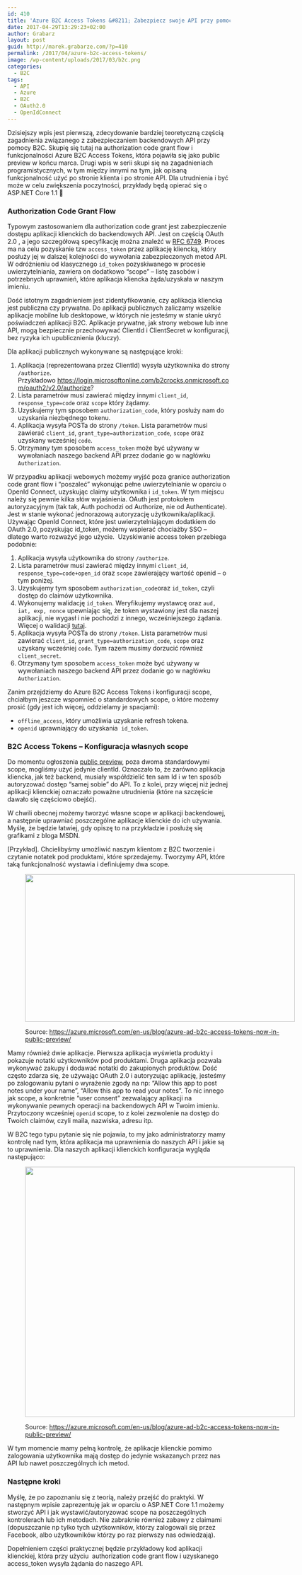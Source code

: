 ```yaml
---
id: 410
title: 'Azure B2C Access Tokens &#8211; Zabezpiecz swoje API przy pomocy B2C'
date: 2017-04-29T13:29:23+02:00
author: Grabarz
layout: post
guid: http://marek.grabarze.com/?p=410
permalink: /2017/04/azure-b2c-access-tokens/
image: /wp-content/uploads/2017/03/b2c.png
categories:
  - B2C
tags:
  - API
  - Azure
  - B2C
  - OAuth2.0
  - OpenIdConnect
---
```

Dzisiejszy wpis jest pierwszą, zdecydowanie bardziej teoretyczną częścią zagadnienia związanego z zabezpieczaniem backendowych API przy pomocy B2C. Skupię się tutaj na authorization code grant flow i funkcjonalności Azure B2C Access Tokens, która pojawiła się jako public preview w końcu marca. Drugi wpis w serii skupi się na zagadnieniach programistycznych, w tym między innymi na tym, jak opisaną funkcjonalność użyć po stronie klienta i po stronie API. Dla utrudnienia i być może w celu zwiększenia poczytności, przykłady będą opierać się o ASP.NET Core 1.1 🙂

### Authorization Code Grant Flow

Typowym zastosowaniem dla authorization code grant jest zabezpieczenie dostępu aplikacji klienckich do backendowych API. Jest on częścią OAuth 2.0 , a jego szczegółową specyfikację można znaleźć w <a href="https://tools.ietf.org/html/rfc6749" target="_blank" rel="noopener noreferrer">RFC 6749</a>. Proces ma na celu pozyskanie tzw <code class="EnlighterJSRAW" data-enlighter-language="null">access_token</code> przez aplikację kliencką, który posłuży jej w dalszej kolejności do wywołania zabezpieczonych metod API. W odróżnieniu od klasycznego <code class="EnlighterJSRAW" data-enlighter-language="null">id_token</code> pozyskiwanego w procesie uwierzytelniania, zawiera on dodatkowo &#8220;scope&#8221; &#8211; listę zasobów i potrzebnych uprawnień, które aplikacja kliencka żąda/uzyskała w naszym imieniu.

Dość istotnym zagadnieniem jest zidentyfikowanie, czy aplikacja kliencka jest publiczna czy prywatna. Do aplikacji publicznych zaliczamy wszelkie aplikacje mobilne lub desktopowe, w których nie jesteśmy w stanie ukryć poświadczeń aplikacji B2C. Aplikacje prywatne, jak strony webowe lub inne API, mogą bezpiecznie przechowywać ClientId i ClientSecret w konfiguracji, bez ryzyka ich upublicznienia (kluczy).

Dla aplikacji publicznych wykonywane są następujące kroki:

  1. Aplikacja (reprezentowana przez ClientId) wysyła użytkownika do strony <code class="EnlighterJSRAW" data-enlighter-language="null">/authorize</code>. Przykładowo https://login.microsoftonline.com/b2crocks.onmicrosoft.com/oauth2/v2.0/authorize?
  2. Lista parametrów musi zawierać między innymi <code class="EnlighterJSRAW" data-enlighter-language="null">client_id</code>, <code class="EnlighterJSRAW" data-enlighter-language="null">response_type=code</code> oraz <code class="EnlighterJSRAW" data-enlighter-language="null">scope</code> który żądamy.
  3. Uzyskujemy tym sposobem <code class="EnlighterJSRAW" data-enlighter-language="null">authorization_code</code>, który posłuży nam do uzyskania niezbędnego tokenu.
  4. Aplikacja wysyła POSTa do strony <code class="EnlighterJSRAW" data-enlighter-language="null">/token</code>. Lista parametrów musi zawierać <code class="EnlighterJSRAW" data-enlighter-language="null">client_id</code>, <code class="EnlighterJSRAW" data-enlighter-language="null">grant_type=authorization_code</code>, <code class="EnlighterJSRAW" data-enlighter-language="null">scope</code> oraz uzyskany wcześniej <code class="EnlighterJSRAW" data-enlighter-language="null">code</code>.
  5. Otrzymany tym sposobem <code class="EnlighterJSRAW" data-enlighter-language="null">access_token</code> może być używany w wywołaniach naszego backend API przez dodanie go w nagłówku <code class="EnlighterJSRAW" data-enlighter-language="null">Authorization</code>.

W przypadku aplikacji webowych możemy wyjść poza granice authorization code grant flow i &#8220;poszaleć&#8221; wykonując pełne uwierzytelnianie w oparciu o OpenId Connect, uzyskując claimy użytkownika i <code class="EnlighterJSRAW" data-enlighter-language="null">id_token</code>. W tym miejscu należy się pewnie kilka słów wyjaśnienia. OAuth jest protokołem autoryzacyjnym (tak tak, Auth pochodzi od Authorize, nie od Authenticate). Jest w stanie wykonać jednorazową autoryzację użytkownika/aplikacji. Używając OpenId Connect, które jest uwierzytelniającym dodatkiem do OAuth 2.0, pozyskując id_token, możemy wspierać chociażby SSO &#8211; dlatego warto rozważyć jego użycie.  Uzyskiwanie access token przebiega podobnie:

  1. Aplikacja wysyła użytkownika do strony <code class="EnlighterJSRAW" data-enlighter-language="null">/authorize</code>.
  2. Lista parametrów musi zawierać między innymi <code class="EnlighterJSRAW" data-enlighter-language="null">client_id</code>, <code class="EnlighterJSRAW" data-enlighter-language="null">response_type=code+open_id</code> oraz <code class="EnlighterJSRAW" data-enlighter-language="null">scope</code> zawierający wartość openid &#8211; o tym poniżej.
  3. Uzyskujemy tym sposobem <code class="EnlighterJSRAW" data-enlighter-language="null">authorization_code</code>oraz <code class="EnlighterJSRAW" data-enlighter-language="null">id_token</code>, czyli dostęp do claimów użytkownika.
  4. Wykonujemy walidację <code class="EnlighterJSRAW" data-enlighter-language="null">id_token</code>. Weryfikujemy wystawcę oraz <code class="EnlighterJSRAW" data-enlighter-language="null">aud, iat, exp, nonce</code> upewniając się, że token wystawiony jest dla naszej aplikacji, nie wygasł i nie pochodzi z innego, wcześniejszego żądania. Więcej o walidacji <a href="https://docs.microsoft.com/en-us/azure/active-directory-b2c/active-directory-b2c-reference-tokens#token-validation" target="_blank" rel="noopener noreferrer">tutaj</a>.
  5. Aplikacja wysyła POSTa do strony <code class="EnlighterJSRAW" data-enlighter-language="null">/token</code>. Lista parametrów musi zawierać <code class="EnlighterJSRAW" data-enlighter-language="null">client_id</code>, <code class="EnlighterJSRAW" data-enlighter-language="null">grant_type=authorization_code</code>, <code class="EnlighterJSRAW" data-enlighter-language="null">scope</code> oraz uzyskany wcześniej <code class="EnlighterJSRAW" data-enlighter-language="null">code</code>. Tym razem musimy dorzucić również <code class="EnlighterJSRAW" data-enlighter-language="null">client_secret</code>.
  6. Otrzymany tym sposobem <code class="EnlighterJSRAW" data-enlighter-language="null">access_token</code> może być używany w wywołaniach naszego backend API przez dodanie go w nagłówku <code class="EnlighterJSRAW" data-enlighter-language="null">Authorization</code>.

Zanim przejdziemy do Azure B2C Access Tokens i konfiguracji scope, chciałbym jeszcze wspomnieć o standardowych scope, o które możemy prosić (gdy jest ich więcej, oddzielamy je spacjami):

  * <code class="EnlighterJSRAW" data-enlighter-language="null">offline_access</code>, który umożliwia uzyskanie refresh tokena.
  * <code class="EnlighterJSRAW" data-enlighter-language="null">openid</code> uprawniający do uzyskania  <code class="EnlighterJSRAW" data-enlighter-language="null">id_token</code>.

### B2C Access Tokens &#8211; Konfiguracja własnych scope

Do momentu ogłoszenia <a href="https://azure.microsoft.com/en-us/blog/azure-ad-b2c-access-tokens-now-in-public-preview/" target="_blank" rel="noopener noreferrer">public preview</a>, poza dwoma standardowymi scope, mogliśmy użyć jedynie clientId. Oznaczało to, że zarówno aplikacja kliencka, jak też backend, musiały współdzielić ten sam Id i w ten sposób autoryzować dostęp &#8220;samej sobie&#8221; do API. To z kolei, przy więcej niż jednej aplikacji klienckiej oznaczało poważne utrudnienia (które na szczęście dawało się częściowo obejść).

W chwili obecnej możemy tworzyć własne scope w aplikacji backendowej, a następnie uprawniać poszczególne aplikacje klienckie do ich używania. Myślę, że będzie łatwiej, gdy opiszę to na przykładzie i posłużę się grafikami z bloga MSDN.

[Przykład]. Chcielibyśmy umożliwić naszym klientom z B2C tworzenie i czytanie notatek pod produktami, które sprzedajemy. Tworzymy API, które taką funkcjonalność wystawia i definiujemy dwa scope.<figure id="attachment_416" aria-describedby="caption-attachment-416" style="width: 610px" class="wp-caption alignnone">

<img class="wp-image-416 size-full" src="http://marek.grabarze.com/wp-content/uploads/2017/04/0fb084eb-4770-4c53-8984-2f981999ddd6.png" alt="" width="610" height="334" srcset="https://marekgrabarz.pl/wp-content/uploads/2017/04/0fb084eb-4770-4c53-8984-2f981999ddd6.png 610w, https://marekgrabarz.pl/wp-content/uploads/2017/04/0fb084eb-4770-4c53-8984-2f981999ddd6-300x164.png 300w" sizes="(max-width: 610px) 100vw, 610px" /> <figcaption id="caption-attachment-416" class="wp-caption-text">Source: https://azure.microsoft.com/en-us/blog/azure-ad-b2c-access-tokens-now-in-public-preview/</figcaption></figure> 

Mamy również dwie aplikacje. Pierwsza aplikacja wyświetla produkty i pokazuje notatki użytkowników pod produktami. Druga aplikacja pozwala wykonywać zakupy i dodawać notatki do zakupionych produktów. Dość często zdarza się, że używając OAuth 2.0 i autoryzując aplikację, jesteśmy po zalogowaniu pytani o wyrażenie zgody na np: &#8220;Allow this app to post notes under your name&#8221;, &#8220;Allow this app to read your notes&#8221;. To nic innego jak scope, a konkretnie &#8220;user consent&#8221; zezwalający aplikacji na wykonywanie pewnych operacji na backendowych API w Twoim imieniu. Przytoczony wcześniej <code class="EnlighterJSRAW" data-enlighter-language="null">openid</code> scope, to z kolei zezwolenie na dostęp do Twoich claimów, czyli maila, nazwiska, adresu itp.

W B2C tego typu pytanie się nie pojawia, to my jako administratorzy mamy kontrolę nad tym, która aplikacja ma uprawnienia do naszych API i jakie są to uprawnienia. Dla naszych aplikacji klienckich konfiguracja wygląda następująco:<figure id="attachment_417" aria-describedby="caption-attachment-417" style="width: 610px" class="wp-caption alignnone">

<img class="wp-image-417 size-full" src="http://marek.grabarze.com/wp-content/uploads/2017/04/e607c1dd-1a5d-4349-98a4-80db5172e293.png" alt="" width="610" height="566" srcset="https://marekgrabarz.pl/wp-content/uploads/2017/04/e607c1dd-1a5d-4349-98a4-80db5172e293.png 610w, https://marekgrabarz.pl/wp-content/uploads/2017/04/e607c1dd-1a5d-4349-98a4-80db5172e293-300x278.png 300w" sizes="(max-width: 610px) 100vw, 610px" /> <figcaption id="caption-attachment-417" class="wp-caption-text">Source: https://azure.microsoft.com/en-us/blog/azure-ad-b2c-access-tokens-now-in-public-preview/</figcaption></figure> 

W tym momencie mamy pełną kontrolę, że aplikacje klienckie pomimo zalogowania użytkownika mają dostęp do jedynie wskazanych przez nas API lub nawet poszczególnych ich metod.

### Następne kroki

Myślę, że po zapoznaniu się z teorią, należy przejść do praktyki. W następnym wpisie zaprezentuję jak w oparciu o ASP.NET Core 1.1 możemy stworzyć API i jak wystawić/autoryzować scope na poszczególnych kontrolerach lub ich metodach. Nie zabraknie również zabawy z claimami (dopuszczanie np tylko tych użytkowników, którzy zalogowali się przez Facebook, albo użytkowników którzy po raz pierwszy nas odwiedzają).

Dopełnieniem części praktycznej będzie przykładowy kod aplikacji klienckiej, która przy użyciu  authorization code grant flow i uzyskanego access_token wysyła żądania do naszego API.